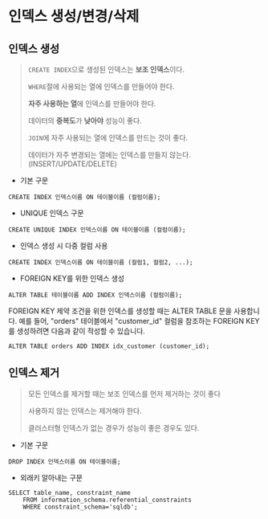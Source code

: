 # 인덱스 생성/변경/삭제



## 인덱스 생성

> `CREATE INDEX`으로 생성된 인덱스는 **보조 인덱스**이다.
>
> `WHERE`절에 사용되는 열에 인덱스를 만들어야 한다.
>
> **자주 사용하는 열**에 인덱스를 만들어야 한다.
>
> 데이터의 **중복도**가 **낮아야** 성능이 좋다.
>
> `JOIN`에 자주 사용되는 열에 인덱스를 만드는 것이 좋다.
>
> 데이터가 자주 변경되는 열에는 인덱스를 만들지 않는다. (INSERT/UPDATE/DELETE) 

- 기본 구문

```mysql
CREATE INDEX 인덱스이름 ON 테이블이름 (컬럼이름);
```



- UNIQUE 인덱스 구문

```mysql
CREATE UNIQUE INDEX 인덱스이름 ON 테이블이름 (컬럼이름);
```



- 인덱스 생성 시 다중 컬럼 사용

```mysql
CREATE INDEX 인덱스이름 ON 테이블이름 (컬럼1, 컬럼2, ...);
```



- FOREIGN KEY를 위한 인덱스 생성

```mysql
ALTER TABLE 테이블이름 ADD INDEX 인덱스이름 (컬럼이름);
```

FOREIGN KEY 제약 조건을 위한 인덱스를 생성할 때는 ALTER TABLE 문을 사용합니다. 
예를 들어, "orders" 테이블에서 "customer_id" 컬럼을 참조하는 FOREIGN KEY를 생성하려면 
다음과 같이 작성할 수 있습니다.

```mysql
ALTER TABLE orders ADD INDEX idx_customer (customer_id);
```



## 인덱스 제거

> 모든 인덱스를 제거할 때는 보조 인덱스를 먼저 제거하는 것이 좋다
>
> 사용하지 않는 인덱스는 제거해야 한다.
>
> 클러스터형 인덱스가 없는 경우가 성능이 좋은 경우도 있다.

- 기본 구문

```mysql
DROP INDEX 인덱스이름 ON 테이블이름;
```

- 외래키 알아내는 구문

```mysql
SELECT table_name, constraint_name
	FROM information_schema.referential_constraints
    WHERE constraint_schema='sqldb';	
```


